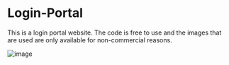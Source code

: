 # Login-Portal

This is a login portal website. The code is free to use and the images that are used are only available for non-commercial reasons.


![image](https://user-images.githubusercontent.com/70957608/190556658-9e62fc2c-5eff-4a30-b4e0-8f411720b495.png)

